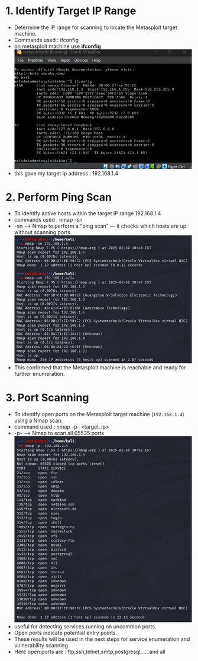 # 1. Identify Target IP Range


- Determine the IP range for scanning to locate the Metasploit target machine.
- Commands used : ifconfig
- on metasploit machine use **ifconfig**
  ![](https://github.com/deepthiii33/sapienceintern/blob/main/task3/screenshots/target_ip.png)
- this gave my target ip address : 192.168.1.4

# 2. Perform Ping Scan

- To identify active hosts within the target IP range 192.168.1.4
- commands used : nmap -sn <target-ip>
- -sn  -->  Nmap to perform a "ping scan" — it checks which hosts are up without scanning ports.
![](https://github.com/deepthiii33/sapienceintern/blob/main/task3/screenshots/ping_scan.png)
- This confirmed that the Metasploit machine is reachable and ready for further enumeration.

  
# 3.  Port Scanning
- To identify open ports on the Metasploit target machine (`192.168.1.4`) using a  Nmap scan.
- command used : nmap -p- <target_ip>
- -p-  -->  Nmap to scan all 65535 ports
![](https://github.com/deepthiii33/sapienceintern/blob/main/task3/screenshots/port_scan.png)
-  useful for detecting services running on uncommon ports.
-  Open ports indicate potential entry points.
-  These results will be used in the next steps for service enumeration and vulnerability scanning.
-  Here open ports are : ftp,ssh,telnet,smtp,postgresql,.....and all



  
